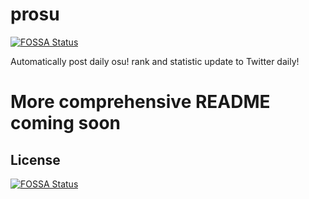 # prosu
[![FOSSA Status](https://app.fossa.io/api/projects/git%2Bgithub.com%2FArm1stice%2Fprosu.svg?type=shield)](https://app.fossa.io/projects/git%2Bgithub.com%2FArm1stice%2Fprosu?ref=badge_shield)

Automatically post daily osu! rank and statistic update to Twitter daily!

# More comprehensive README coming soon


## License
[![FOSSA Status](https://app.fossa.io/api/projects/git%2Bgithub.com%2FArm1stice%2Fprosu.svg?type=large)](https://app.fossa.io/projects/git%2Bgithub.com%2FArm1stice%2Fprosu?ref=badge_large)